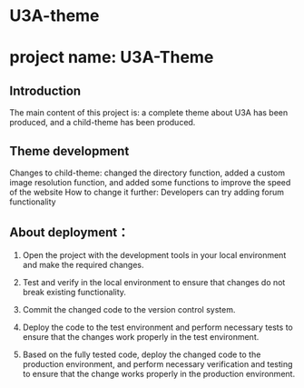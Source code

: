 # U3A-theme
# project name: U3A-Theme

## Introduction

The main content of this project is: a complete theme about U3A has been produced, and a child-theme has been produced.

## Theme development

Changes to child-theme: changed the directory function, added a custom image resolution function, and added some functions to improve the speed of the website
How to change it further: Developers can try adding forum functionality

## About deployment：
1. Open the project with the development tools in your local environment and make the required changes.

2. Test and verify in the local environment to ensure that changes do not break existing functionality.

3. Commit the changed code to the version control system.

4. Deploy the code to the test environment and perform necessary tests to ensure that the changes work properly in the test environment.

5. Based on the fully tested code, deploy the changed code to the production environment, and perform necessary verification and testing to ensure that the change works properly in the production environment.

